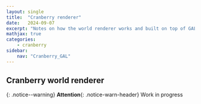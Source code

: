 ```yaml
---
layout: single
title:  "Cranberry renderer"
date:   2024-09-07
excerpt: "Notes on how the world renderer works and built on top of GAL"
mathjax: true
categories: 
    - cranberry
sidebar:
    nav: "Cranberry_GAL"
---
```


## Cranberry world renderer

{: .notice--warning}
**Attention**{: .notice-warn-header} Work in progress


